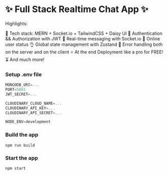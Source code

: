 # ✨ Full Stack Realtime Chat App ✨

Highlights:

🌟 Tech stack: MERN + Socket.io + TailwindCSS + Daisy UI
🎃 Authentication && Authorization with JWT
👾 Real-time messaging with Socket.io
🚀 Online user status
👌 Global state management with Zustand
🐞 Error handling both on the server and on the client
⭐ At the end Deployment like a pro for FREE!
⏳ And much more!

### Setup .env file

```js
MONGODB_URI=...
PORT=5001
JWT_SECRET=...

CLOUDINARY_CLOUD_NAME=...
CLOUDINARY_API_KEY=...
CLOUDINARY_API_SECRET=...

NODE_ENV=development
```

### Build the app

```shell
npm run build
```

### Start the app

```shell
npm start
```

